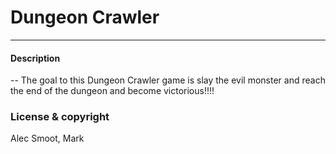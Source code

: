 # Dungeon Crawler
---
#### Description
--
The goal to this Dungeon Crawler game is slay the evil monster and reach the end of the dungeon and become victorious!!!!




### License & copyright
Alec Smoot, Mark
